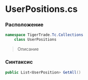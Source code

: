 
# UserPositions.cs
### Расположение
```csharp
namespace TigerTrade.Tc.Collections  
    class UserPositions
```

> Описание

### Синтаксис
```csharp
public List<UserPosition> GetAll()
```
